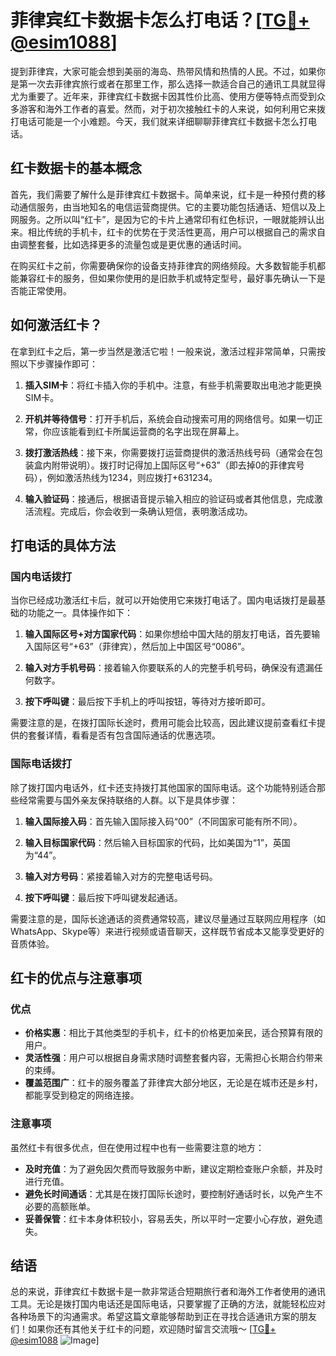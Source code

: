 # 菲律宾红卡数据卡怎么打电话？[[TG💪+ @esim1088](https://t.me/s/esim1088)]

提到菲律宾，大家可能会想到美丽的海岛、热带风情和热情的人民。不过，如果你是第一次去菲律宾旅行或者在那里工作，那么选择一款适合自己的通讯工具就显得尤为重要了。近年来，菲律宾红卡数据卡因其性价比高、使用方便等特点而受到众多游客和海外工作者的喜爱。然而，对于初次接触红卡的人来说，如何利用它来拨打电话可能是一个小难题。今天，我们就来详细聊聊菲律宾红卡数据卡怎么打电话。

## 红卡数据卡的基本概念

首先，我们需要了解什么是菲律宾红卡数据卡。简单来说，红卡是一种预付费的移动通信服务，由当地知名的电信运营商提供。它的主要功能包括通话、短信以及上网服务。之所以叫“红卡”，是因为它的卡片上通常印有红色标识，一眼就能辨认出来。相比传统的手机卡，红卡的优势在于灵活性更高，用户可以根据自己的需求自由调整套餐，比如选择更多的流量包或是更优惠的通话时间。

在购买红卡之前，你需要确保你的设备支持菲律宾的网络频段。大多数智能手机都能兼容红卡的服务，但如果你使用的是旧款手机或特定型号，最好事先确认一下是否能正常使用。

## 如何激活红卡？

在拿到红卡之后，第一步当然是激活它啦！一般来说，激活过程非常简单，只需按照以下步骤操作即可：

1. **插入SIM卡**：将红卡插入你的手机中。注意，有些手机需要取出电池才能更换SIM卡。
   
2. **开机并等待信号**：打开手机后，系统会自动搜索可用的网络信号。如果一切正常，你应该能看到红卡所属运营商的名字出现在屏幕上。

3. **拨打激活热线**：接下来，你需要拨打运营商提供的激活热线号码（通常会在包装盒内附带说明）。拨打时记得加上国际区号“+63”（即去掉0的菲律宾号码），例如激活热线为1234，则应拨打+631234。

4. **输入验证码**：接通后，根据语音提示输入相应的验证码或者其他信息，完成激活流程。完成后，你会收到一条确认短信，表明激活成功。

## 打电话的具体方法

### 国内电话拨打

当你已经成功激活红卡后，就可以开始使用它来拨打电话了。国内电话拨打是最基础的功能之一。具体操作如下：

1. **输入国际区号+对方国家代码**：如果你想给中国大陆的朋友打电话，首先要输入国际区号“+63”（菲律宾），然后加上中国区号“0086”。

2. **输入对方手机号码**：接着输入你要联系的人的完整手机号码，确保没有遗漏任何数字。

3. **按下呼叫键**：最后按下手机上的呼叫按钮，等待对方接听即可。

需要注意的是，在拨打国际长途时，费用可能会比较高，因此建议提前查看红卡提供的套餐详情，看看是否有包含国际通话的优惠选项。

### 国际电话拨打

除了拨打国内电话外，红卡还支持拨打其他国家的国际电话。这个功能特别适合那些经常需要与国外亲友保持联络的人群。以下是具体步骤：

1. **输入国际接入码**：首先输入国际接入码“00”（不同国家可能有所不同）。

2. **输入目标国家代码**：然后输入目标国家的代码，比如美国为“1”，英国为“44”。

3. **输入对方号码**：紧接着输入对方的完整电话号码。

4. **按下呼叫键**：最后按下呼叫键发起通话。

需要注意的是，国际长途通话的资费通常较高，建议尽量通过互联网应用程序（如WhatsApp、Skype等）来进行视频或语音聊天，这样既节省成本又能享受更好的音质体验。

## 红卡的优点与注意事项

### 优点

- **价格实惠**：相比于其他类型的手机卡，红卡的价格更加亲民，适合预算有限的用户。
- **灵活性强**：用户可以根据自身需求随时调整套餐内容，无需担心长期合约带来的束缚。
- **覆盖范围广**：红卡的服务覆盖了菲律宾大部分地区，无论是在城市还是乡村，都能享受到稳定的网络连接。

### 注意事项

虽然红卡有很多优点，但在使用过程中也有一些需要注意的地方：

- **及时充值**：为了避免因欠费而导致服务中断，建议定期检查账户余额，并及时进行充值。
- **避免长时间通话**：尤其是在拨打国际长途时，要控制好通话时长，以免产生不必要的高额账单。
- **妥善保管**：红卡本身体积较小，容易丢失，所以平时一定要小心存放，避免遗失。

## 结语

总的来说，菲律宾红卡数据卡是一款非常适合短期旅行者和海外工作者使用的通讯工具。无论是拨打国内电话还是国际电话，只要掌握了正确的方法，就能轻松应对各种场景下的沟通需求。希望这篇文章能够帮助到正在寻找合适通讯方案的朋友们！如果你还有其他关于红卡的问题，欢迎随时留言交流哦～ [[TG💪+ @esim1088](https://t.me/s/esim1088) ![Image](https://i.postimg.cc/4NQfJmqS/Snipaste-2025-05-13-00-14-12.png)]